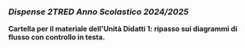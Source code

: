 ### *Dispense 2TRED Anno Scolastico 2024/2025*

**Cartella per il materiale dell'Unità Didatti 1: ripasso sui diagrammi di flusso con controllo in testa.**  
